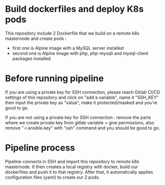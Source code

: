# Build dockerfiles and deploy K8s pods

This repository include 2 Dockerfile that we build on a remote k8s masternode and create pods :
- first one is Alpine image with a MySQL server installed
- second one is Alpine image with php, php-mysqli and mysql-client packages installed

# Before running pipeline

If you are using a private key for SSH connection, please reach Gitlab CI/CD settings of this repository and click on "add a variable", name it "SSH_KEY" then input the private key as "value", make it protected/masked and you're good to go.

If you are not using a private key for SSH connection : remove the parts where we create private key from gitlab variable + give permissions, also remove "-i ansible.key" with "ssh" command and you should be good to go.

# Pipeline process

Pipeline connects in SSH and import this repository to remote k8s masternode. It then creates a local registry with docker, build our dockerfiles and push it to that registry. 
After that, it automatically applies configuration files (yaml) to create our 2 pods.

